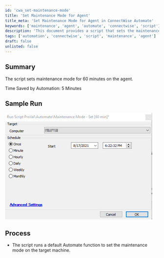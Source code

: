 ```yaml
---
id: 'cwa_set-maintenance-mode'
title: 'Set Maintenance Mode for Agent'
title_meta: 'Set Maintenance Mode for Agent in ConnectWise Automate'
keywords: ['maintenance', 'agent', 'automate', 'connectwise', 'script']
description: 'This document provides a script that sets the maintenance mode for 60 minutes on the agent in ConnectWise Automate, saving time and streamlining processes. It includes a sample run and an overview of the process involved in executing the script.'
tags: ['automation', 'connectwise', 'script', 'maintenance', 'agent']
draft: false
unlisted: false
---
```

## Summary

The script sets maintenance mode for 60 minutes on the agent.

Time Saved by Automation: 5 Minutes

## Sample Run

![Sample Run](../../../static/img/Maintenance-Mode---Set-60-min/image_1.png)

## Process

- The script runs a default Automate function to set the maintenance mode on the target machine.



